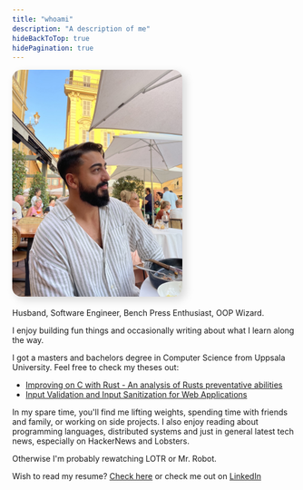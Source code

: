 ```yaml
---
title: "whoami"
description: "A description of me"
hideBackToTop: true
hidePagination: true
---
```


<img src="../assets/IMG_6578.jpg" width="300" height="400" style="border-radius: 16px; box-shadow: 6px 6px 15px rgba(0, 0, 0, 0.15);">
<br/>
<br/>
Husband, Software Engineer, Bench Press Enthusiast, OOP Wizard.

I enjoy building fun things and occasionally writing about what I learn along the way.

I got a masters and bachelors degree in Computer Science from Uppsala University.
Feel free to check my theses out:

- [Improving on C with Rust - An analysis of Rusts preventative abilities](https://www.diva-portal.org/smash/record.jsf?aq2=%5B%5B%5D%5D&c=2&af=%5B%5D&searchType=SIMPLE&sortOrder2=title_sort_asc&query=kevin+alemi&language=sv&pid=diva2%3A1484691&aq=%5B%5B%5D%5D&sf=undergraduate&aqe=%5B%5D&sortOrder=author_sort_asc&onlyFullText=false&noOfRows=50&dswid=916)
- [Input Validation and Input Sanitization for Web Applications](https://www.diva-portal.org/smash/record.jsf?aq2=%5B%5B%5D%5D&c=1&af=%5B%5D&searchType=SIMPLE&sortOrder2=title_sort_asc&query=kevin+alemi&language=sv&pid=diva2%3A1610991&aq=%5B%5B%5D%5D&sf=undergraduate&aqe=%5B%5D&sortOrder=author_sort_asc&onlyFullText=false&noOfRows=50&dswid=-9838)

In my spare time, you'll find me lifting weights, spending time with friends and family, or working on side projects.
I also enjoy reading about programming languages, distributed systems and just in general latest tech news, especially on HackerNews and Lobsters.

Otherwise I'm probably rewatching LOTR or Mr. Robot.

Wish to read my resume? [Check here](/cv) or check me out on [LinkedIn](https://www.linkedin.com/in/kevin-alemi-61bb5814b/)
